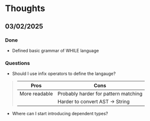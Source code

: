# Thoughts

## 03/02/2025

### Done

- Defined basic grammar of WHILE language

### Questions

- Should I use infix operators to define the langauge?

> | Pros          | Cons                                 |
> | ------------- | ------------------------------------ |
> | More readable | Probably harder for pattern matching |
> |               | Harder to convert AST -> String      |

- Where can I start introducing dependent types?
